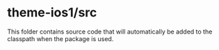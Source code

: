 # theme-ios1/src

This folder contains source code that will automatically be added to the classpath when
the package is used.
